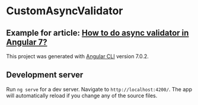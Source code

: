 
# CustomAsyncValidator
## Example for article: [How to do async validator in Angular 7?](https://medium.com/@tomaszsochacki/how-to-do-asynchronous-validator-in-angular-7-6e80243a874a)

This project was generated with [Angular CLI](https://github.com/angular/angular-cli) version 7.0.2.

## Development server

Run `ng serve` for a dev server. Navigate to `http://localhost:4200/`. The app will automatically reload if you change any of the source files.
